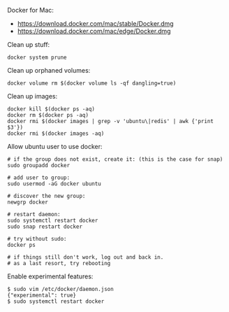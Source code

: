 Docker for Mac:
- https://download.docker.com/mac/stable/Docker.dmg
- https://download.docker.com/mac/edge/Docker.dmg

Clean up stuff:
```
docker system prune
```

Clean up orphaned volumes:
```
docker volume rm $(docker volume ls -qf dangling=true)
```

Clean up images:
```
docker kill $(docker ps -aq)
docker rm $(docker ps -aq)
docker rmi $(docker images | grep -v 'ubuntu\|redis' | awk {'print $3'})
docker rmi $(docker images -aq)
```

Allow ubuntu user to use docker:
```
# if the group does not exist, create it: (this is the case for snap)
sudo groupadd docker

# add user to group:
sudo usermod -aG docker ubuntu

# discover the new group:
newgrp docker

# restart daemon:
sudo systemctl restart docker
sudo snap restart docker

# try without sudo:
docker ps

# if things still don't work, log out and back in.
# as a last resort, try rebooting
```

Enable experimental features:
```
$ sudo vim /etc/docker/daemon.json
{"experimental": true}
$ sudo systemctl restart docker
```
